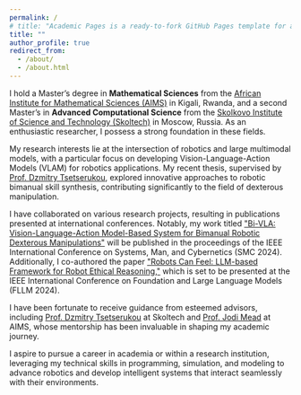 ```yaml
---
permalink: /
# title: "Academic Pages is a ready-to-fork GitHub Pages template for academic personal websites"
title: ""
author_profile: true
redirect_from: 
  - /about/
  - /about.html
---
```

<!-- 
This is the front page of a website that is powered by the [Academic Pages template](https://github.com/academicpages/academicpages.github.io) and hosted on GitHub pages. [GitHub pages](https://pages.github.com) is a free service in which websites are built and hosted from code and data stored in a GitHub repository, automatically updating when a new commit is made to the respository. This template was forked from the [Minimal Mistakes Jekyll Theme](https://mmistakes.github.io/minimal-mistakes/) created by Michael Rose, and then extended to support the kinds of content that academics have: publications, talks, teaching, a portfolio, blog posts, and a dynamically-generated CV. You can fork [this repository](https://github.com/academicpages/academicpages.github.io) right now, modify the configuration and markdown files, add your own PDFs and other content, and have your own site for free, with no ads! An older version of this template powers my own personal website at [stuartgeiger.com](http://stuartgeiger.com), which uses [this Github repository](https://github.com/staeiou/staeiou.github.io).

A data-driven personal website
======
Like many other Jekyll-based GitHub Pages templates, Academic Pages makes you separate the website's content from its form. The content & metadata of your website are in structured markdown files, while various other files constitute the theme, specifying how to transform that content & metadata into HTML pages. You keep these various markdown (.md), YAML (.yml), HTML, and CSS files in a public GitHub repository. Each time you commit and push an update to the repository, the [GitHub pages](https://pages.github.com/) service creates static HTML pages based on these files, which are hosted on GitHub's servers free of charge.

Many of the features of dynamic content management systems (like Wordpress) can be achieved in this fashion, using a fraction of the computational resources and with far less vulnerability to hacking and DDoSing. You can also modify the theme to your heart's content without touching the content of your site. If you get to a point where you've broken something in Jekyll/HTML/CSS beyond repair, your markdown files describing your talks, publications, etc. are safe. You can rollback the changes or even delete the repository and start over -- just be sure to save the markdown files! Finally, you can also write scripts that process the structured data on the site, such as [this one](https://github.com/academicpages/academicpages.github.io/blob/master/talkmap.ipynb) that analyzes metadata in pages about talks to display [a map of every location you've given a talk](https://academicpages.github.io/talkmap.html).

Getting started
======
1. Register a GitHub account if you don't have one and confirm your e-mail (required!)
1. Fork [this repository](https://github.com/academicpages/academicpages.github.io) by clicking the "fork" button in the top right. 
1. Go to the repository's settings (rightmost item in the tabs that start with "Code", should be below "Unwatch"). Rename the repository "[your GitHub username].github.io", which will also be your website's URL.
1. Set site-wide configuration and create content & metadata (see below -- also see [this set of diffs](http://archive.is/3TPas) showing what files were changed to set up [an example site](https://getorg-testacct.github.io) for a user with the username "getorg-testacct")
1. Upload any files (like PDFs, .zip files, etc.) to the files/ directory. They will appear at https://[your GitHub username].github.io/files/example.pdf.  
1. Check status by going to the repository settings, in the "GitHub pages" section

Site-wide configuration
------
The main configuration file for the site is in the base directory in [_config.yml](https://github.com/academicpages/academicpages.github.io/blob/master/_config.yml), which defines the content in the sidebars and other site-wide features. You will need to replace the default variables with ones about yourself and your site's github repository. The configuration file for the top menu is in [_data/navigation.yml](https://github.com/academicpages/academicpages.github.io/blob/master/_data/navigation.yml). For example, if you don't have a portfolio or blog posts, you can remove those items from that navigation.yml file to remove them from the header. 

Create content & metadata
------
For site content, there is one markdown file for each type of content, which are stored in directories like _publications, _talks, _posts, _teaching, or _pages. For example, each talk is a markdown file in the [_talks directory](https://github.com/academicpages/academicpages.github.io/tree/master/_talks). At the top of each markdown file is structured data in YAML about the talk, which the theme will parse to do lots of cool stuff. The same structured data about a talk is used to generate the list of talks on the [Talks page](https://academicpages.github.io/talks), each [individual page](https://academicpages.github.io/talks/2012-03-01-talk-1) for specific talks, the talks section for the [CV page](https://academicpages.github.io/cv), and the [map of places you've given a talk](https://academicpages.github.io/talkmap.html) (if you run this [python file](https://github.com/academicpages/academicpages.github.io/blob/master/talkmap.py) or [Jupyter notebook](https://github.com/academicpages/academicpages.github.io/blob/master/talkmap.ipynb), which creates the HTML for the map based on the contents of the _talks directory).

**Markdown generator**

I have also created [a set of Jupyter notebooks](https://github.com/academicpages/academicpages.github.io/tree/master/markdown_generator
) that converts a CSV containing structured data about talks or presentations into individual markdown files that will be properly formatted for the Academic Pages template. The sample CSVs in that directory are the ones I used to create my own personal website at stuartgeiger.com. My usual workflow is that I keep a spreadsheet of my publications and talks, then run the code in these notebooks to generate the markdown files, then commit and push them to the GitHub repository.

How to edit your site's GitHub repository
------
Many people use a git client to create files on their local computer and then push them to GitHub's servers. If you are not familiar with git, you can directly edit these configuration and markdown files directly in the github.com interface. Navigate to a file (like [this one](https://github.com/academicpages/academicpages.github.io/blob/master/_talks/2012-03-01-talk-1.md) and click the pencil icon in the top right of the content preview (to the right of the "Raw | Blame | History" buttons). You can delete a file by clicking the trashcan icon to the right of the pencil icon. You can also create new files or upload files by navigating to a directory and clicking the "Create new file" or "Upload files" buttons. 

Example: editing a markdown file for a talk
![Editing a markdown file for a talk](/images/editing-talk.png)

For more info
------
More info about configuring Academic Pages can be found in [the guide](https://academicpages.github.io/markdown/). The [guides for the Minimal Mistakes theme](https://mmistakes.github.io/minimal-mistakes/docs/configuration/) (which this theme was forked from) might also be helpful. -->


<!-- I am an enthusiastic researcher with a strong foundation in **Mathematical Sciences** and **Advanced Computational Science**. I hold a Master’s degree in Mathematical Sciences from the [African Institute for Mathematical Sciences (AIMS)](https://aims.ac.rw) in Kigali, Rwanda, and a second Master’s in Advanced Computational Science from the [Skolkovo Institute of Science and Technology (Skoltech)](https://new.skoltech.ru/en/) in Moscow, Russia.

My research interests lie at the intersection of robotics and large multimodal models, focusing on developing Vision-Language-Action Models (VLAM) for robotics applications. My recent thesis, supervised by [Prof. Dzmitry Tsetserukou](https://faculty.skoltech.ru/people/dzmitrytsetserukou), explored innovative approaches to robotic bimanual skill synthesis, contributing to the field of dexterous manipulation.

I have collaborated on various research projects, resulting in publications presented at international conferences. Notably, my work titled ["Bi-VLA: Vision-Language-Action Model-Based System for Bimanual Robotic Dexterous Manipulations"](https://arxiv.org/abs/2405.06039) will be published in the proceedings of the IEEE International Conference on Systems, Man, and Cybernetics (SMC 2024). Additionally, I co-authored the paper ["Robots Can Feel: LLM-based Framework for Robot Ethical Reasoning,"](https://arxiv.org/abs/2405.05824) to be presented at the IEEE International Conference on Foundation and Large Language Models (FLLM 2024).

I have been fortunate to receive guidance from esteemed advisors, including [Prof. Dzmitry Tsetserukou](https://faculty.skoltech.ru/people/dzmitrytsetserukou) at Skoltech and [Prof. Jodi Mead](https://jodimead.github.io/) at AIMS, whose mentorship has been invaluable in shaping my academic journey.

**I aspire to pursue a career in academia or within a research institution**, leveraging my technical skills in programming, simulation, and modeling to advance robotics and develop intelligent systems that interact seamlessly with their environments.

 -->


 I hold a Master’s degree in **Mathematical Sciences** from the [African Institute for Mathematical Sciences (AIMS)](https://aims.ac.rw) in Kigali, Rwanda, and a second Master’s in **Advanced Computational Science** from the [Skolkovo Institute of Science and Technology (Skoltech)](https://new.skoltech.ru/en/) in Moscow, Russia. As an enthusiastic researcher, I possess a strong foundation in these fields.

My research interests lie at the intersection of robotics and large multimodal models, with a particular focus on developing Vision-Language-Action Models (VLAM) for robotics applications. My recent thesis, supervised by [Prof. Dzmitry Tsetserukou](https://faculty.skoltech.ru/people/dzmitrytsetserukou), explored innovative approaches to robotic bimanual skill synthesis, contributing significantly to the field of dexterous manipulation.

I have collaborated on various research projects, resulting in publications presented at international conferences. Notably, my work titled ["Bi-VLA: Vision-Language-Action Model-Based System for Bimanual Robotic Dexterous Manipulations"](https://arxiv.org/abs/2405.06039) will be published in the proceedings of the IEEE International Conference on Systems, Man, and Cybernetics (SMC 2024). Additionally, I co-authored the paper ["Robots Can Feel: LLM-based Framework for Robot Ethical Reasoning,"](https://arxiv.org/abs/2405.05824) which is set to be presented at the IEEE International Conference on Foundation and Large Language Models (FLLM 2024).

I have been fortunate to receive guidance from esteemed advisors, including [Prof. Dzmitry Tsetserukou](https://faculty.skoltech.ru/people/dzmitrytsetserukou) at Skoltech and [Prof. Jodi Mead](https://jodimead.github.io/) at AIMS, whose mentorship has been invaluable in shaping my academic journey.

I aspire to pursue a career in academia or within a research institution, leveraging my technical skills in programming, simulation, and modeling to advance robotics and develop intelligent systems that interact seamlessly with their environments.